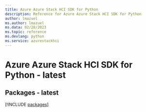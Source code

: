 ```yaml
---
title: Azure Azure Stack HCI SDK for Python
description: Reference for Azure Azure Stack HCI SDK for Python
author: lmazuel
ms.author: lmazuel
ms.data: 02/28/2023
ms.topic: reference
ms.devlang: python
ms.service: azurestackhci
---
```

# Azure Azure Stack HCI SDK for Python - latest
## Packages - latest
[!INCLUDE [packages](azure-stack-hci-index.md)]